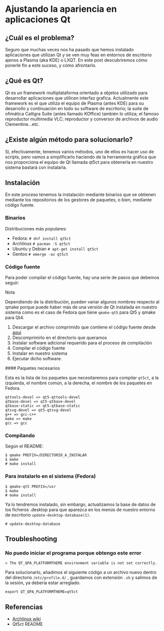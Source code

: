 # Ajustando la apariencia en aplicaciones Qt

## ¿Cuál es el problema?

Seguro que muchas veces nos ha pasado que hemos instalado aplicaciones que utilizan Qt y se ven muy feas en entornos de escritorio ajenos a Plasma (aka KDE) o LXQT. En este post descubriremos cómo ponerle fin a este suceso, y cómo afrontarlo.

## ¿Qué es Qt?

Qt es un framework multiplataforma orientado a objetos utilizado para desarrollar aplicaciones que utilicen interfaz grafica. Actualmente este framework es el que utiliza el equipo de Plasma (antes KDE) para su desarrollo y continuación en todo su software de escritorio; la suite de ofimática Calligra Suite (antes llamado KOffice) también lo utiliza; el famoso reproductor multimedia VLC; reproductor y conversor de archivos de audio Clementine…etc.

## ¿Existe algún método para solucionarlo?

Sí, efectivamente, tenemos varios métodos, uno de ellos es hacer uso de scripts, pero vamos a simplificarlo haciendo de la herramienta gráfica que nos proporciona el equipo de Qt llamada qt5ct para obtenerla en nuestro sistema bastará con instalarla.

## Instalación

En este proceso tenemos la instalación mediante binarios que se obtienen mediante los repositorios de los gestores de paquetes, o bien, mediante código fuente.

### Binarios

Distribuciones más populares:

- Fedora: `# dnf install qt5ct`
- Archlinux `# pacman -S qt5ct`
- Ubuntu y Debian `# apt-get install qt5ct`
- Gentoo `# emerge -av qt5ct`

### Código fuente

Para poder compilar el código fuente, hay una serie de pasos que debemos seguir:

Nota

Dependiendo de la distribución, pueden variar algunos nombres respecto al qmake porque puede haber más de una versión de Qt instalada en nuestro sistema como es el caso de Fedora que tiene `qmake-qt5` para Qt5 y qmake para Qt4.

1. Descargar el archivo comprimido que contiene el código fuente desde [aquí](https://sourceforge.net/projects/qt5ct/files/latest/download?target=_blank)
2. Descomprimirlo en el directorio que queramos
3. Instalar software adicional requerido para el proceso de compilación
4. Compilar el código fuente
5. Instalar en nuestro sistema
6. Ejecutar dicho software.

\#### Paquetes necesarios

Esta es la lista de los paquetes que necesitaremos para compilar `qt5ct`, a la izquierda, el nombre común, a la derecha, el nombre de los paquetes en Fedora.

```
qttools-devel => qt5-qttools-devel
qtbase-devel => qt5-qtbase-devel
qtbase-static => qt5-qtbase-static
qtsvg-devel => qt5-qtsvg-devel
g++ => gcc-c++
make => make
gcc => gcc
```

### Compilando

Según el README:

```
$ qmake PREFIX=/DIRECTORIO_A_INSTALAR
$ make
# make install
```

### Para instalarlo en el sistema (Fedora)

```
$ qmake-qt5 PREFIX=/usr
$ make
# make install
```

Ya lo tendremos instalado, sin embargo, actualizamos la base de datos de los ficheros .desktop para que aparezca en los menús de nuestro entorno de escritorio `update-desktop-database(1)`.

```
# update-desktop-database
```

## Troubleshooting

### No puedo iniciar el programa porque obtengo este error

```
> The QT_QPA_PLATFORMTHEME environment variable is not set correctly.
```

Para solucionarlo, añadimos el siguiente código a un archivo nuevo dentro del directorio `/etc/profile.d/` , guardamos con extensión `.sh` y salimos de la sesión, ya debería estar arreglado.

```
export QT_QPA_PLATFORMTHEME=qt5ct
```

## Referencias

- [Archlinux wiki](https://wiki.archlinux.org/index.php/Uniform_look_for_Qt_and_GTK_applications?target=_blank)
- Qt5ct README